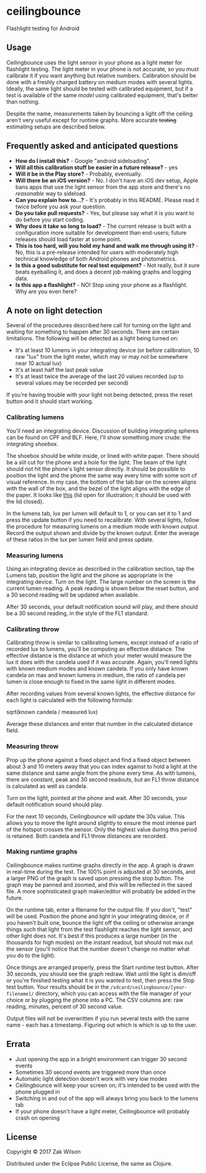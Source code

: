 # ceilingbounce

Flashlight testing for Android

## Usage

Ceilingbounce uses the light sensor in your phone as a light meter for flashlight testing. The light meter in your phone is not accurate, so you must calibrate it if you want anything but relative numbers. Calibration should be done with a freshly charged battery on medium modes with several lights. Ideally, the same light should be tested with calibrated equipment, but if a test is available of the same *model* using calibrated equipment, that's better than nothing.

Despite the name, measurements taken by bouncing a light off the ceiling aren't very useful except for runtime graphs. More accurate ~~testing~~ estimating setups are described below.

## Frequently asked and anticipated questions

* **How do I install this?** - Google "android sideloading".
* **Will all this calibration stuff be easier in a future release?** - yes
* **Will it be in the Play store?** - Probably, eventually.
* **Will there be an iOS version?** - No. I don't have an iOS dev setup, Apple bans apps that use the light sensor from the app store and there's no *reasonable* way to sideload.
* **Can you explain how to...?** - It's probably in this README. Please read it twice before you ask your question.
* **Do you take pull requests?** - Yes, but please say what it is you want to do before you start coding.
* **Why does it take so long to load?** - The current release is built with a configuration more suitable for development than end-users; future releases should load faster at some point.
* **This is too hard, will you hold my hand and walk me through using it?** - No, this is a pre-release intended for users with moderately high technical knowledge of both Android phones and photometrics.
* **Is this a good substitute for real test equipment?** - Not really, but it sure beats eyeballing it, and does a decent job making graphs and logging data.
* **Is this app a flashlight?** - NO! Stop using your phone as a flashlight. Why are you even here?

## A note on light detection

Several of the procedures described here call for turning on the light and waiting for something to happen after 30 seconds. There are certain limitations. The following will be detected as a light being turned on:

* It's at least 10 lumens in your integrating device (or before calibration, 10 raw "lux" from the light meter, which may or may not be somewhere near 10 actual lux)
* It's at least half the last peak value
* It's at least twice the average of the last 20 values recorded (up to several values may be recorded per second)

If you're having trouble with your light not being detected, press the reset button and it should start working.

### Calibrating lumens

You'll need an integrating device. Discussion of building integrating spheres can be found on CPF and BLF. Here, I'll show something more crude: the integrating *shoebox*.

The shoebox should be white inside, or lined with white paper. There should be a slit cut for the phone and a hole for the light. The beam of the light should not hit the phone's light sensor directly. It should be possible to position the light and the phone the same way every time with some sort of visual reference. In my case, the bottom of the tab bar on the screen aligns with the wall of the box, and the bezel of the light aligns with the edge of the paper. It looks like [this](http://i.imgur.com/cjoP3D3.jpg) (lid open for illustration; it should be used with the lid closed).

In the lumens tab, lux per lumen will default to 1, or you can set it to 1 and press the update button if you need to recalibrate. With several lights, follow the procedure for measuring lumens on a medium mode with known output. Record the output shown and divide by the known output. Enter the average of these ratios in the lux per lumen field and press update.

### Measuring lumens

Using an integrating device as described in the calibration section, tap the Lumens tab, position the light and the phone as appropriate in the integrating device. Turn on the light. The large number on the screen is the current lumen reading. A peak reading is shown below the reset button, and a 30 second reading will be updated when available.

After 30 seconds, your default notification sound will play, and there should be a 30 second reading, in the style of the FL1 standard.

### Calibrating throw

Calibrating throw is similar to calibrating lumens, except instead of a ratio of recorded lux to lumens, you'll be computing an effective distance. The effective distance is the distance at which your meter would measure the lux it does with the candela used if it was accurate. Again, you'll need lights with known medium modes and known candela. If you only have known candela on max and known lumens in medium, the ratio of candela per lumen is close enough to fixed in the same light in different modes.

After recording values from several known lights, the effective distance for each light is calculated with the following formula:

sqrt(known candela / measured lux)

Average these distances and enter that number in the calculated distance field.

### Measuring throw

Prop up the phone against a fixed object and find a fixed object between about 3 and 10 meters away that you can index against to hold a light at the same distance and same angle from the phone every time. As with lumens, there are constant, peak and 30 second readouts, but an FL1 throw distance is calculated as well as candela.

Turn on the light, pointed at the phone and wait. After 30 seconds, your default notification sound should play.

For the next 10 seconds, Ceilingbounce will update the 30s value. This allows you to move the light around slightly to ensure the most intense part of the hotspot crosses the sensor. Only the highest value during this period is retained. Both candela and FL1 throw distances are recorded.

### Making runtime graphs

Ceilingbounce makes runtime graphs directly in the app. A graph is drawn in real-time during the test. The 100% point is adjusted at 30 seconds, and a larger PNG of the graph is saved upon pressing the stop button. The graph may be panned and zoomed, and this will be reflected in the saved file. A more sophisticated graph maker/editor will probably be added in the future.

On the runtime tab, enter a filename for the output file. If you don't, "test" will be used. Position the phone and light in your integrating device, or if you haven't built one, bounce the light off the ceiling or otherwise arrange things such that light from the test flashlight reaches the light sensor, and other light does not. It's best if this produces a large number (in the thousands for high modes) on the instant readout, but should not max out the sensor (you'll notice that the number doesn't change no matter what you do to the light).

Once things are arranged properly, press the Start runtime test button. After 30 seconds, you should see the graph redraw. Wait until the light is dim/off or you're finished testing what it is you wanted to test, then press the Stop test button. Your results should be in the `/sdcard/ceilingbounce/[your-filename]/` directory, which you can access with the file manager of your choice or by plugging the phone into a PC. The CSV columns are: raw reading, minutes, percent of 30 second value.

Output files will not be overwritten if you run several tests with the same name - each has a timestamp. Figuring out which is which is up to the user.

## Errata

* Just opening the app in a bright environment can trigger 30 second events
* Sometimes 30 second events are triggered more than once
* Automatic light detection doesn't work with very low modes
* Ceilingbounce will keep your screen on; it's intended to be used with the phone plugged in
* Switching in and out of the app will always bring you back to the lumens tab
* If your phone doesn't have a light meter, Ceilingbounce will probably crash on opening

## License

Copyright © 2017 Zak Wilson

Distributed under the Eclipse Public License, the same as Clojure.

